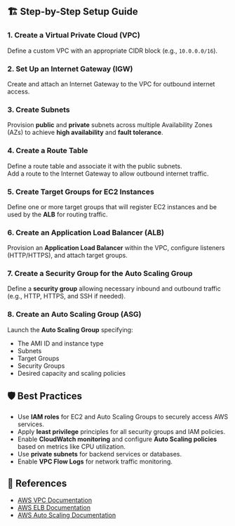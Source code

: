 ## 🏗️ Step-by-Step Setup Guide

### 1. Create a Virtual Private Cloud (VPC)
Define a custom VPC with an appropriate CIDR block (e.g., `10.0.0.0/16`).


### 2. Set Up an Internet Gateway (IGW)
Create and attach an Internet Gateway to the VPC for outbound internet access.


### 3. Create Subnets
Provision **public** and **private** subnets across multiple Availability Zones (AZs) to achieve **high availability** and **fault tolerance**.


### 4. Create a Route Table
Define a route table and associate it with the public subnets.  
Add a route to the Internet Gateway to allow outbound internet traffic.


### 5. Create Target Groups for EC2 Instances
Define one or more target groups that will register EC2 instances and be used by the **ALB** for routing traffic.


### 6. Create an Application Load Balancer (ALB)
Provision an **Application Load Balancer** within the VPC, configure listeners (HTTP/HTTPS), and attach target groups.


### 7. Create a Security Group for the Auto Scaling Group
Define a **security group** allowing necessary inbound and outbound traffic (e.g., HTTP, HTTPS, and SSH if needed).


### 8. Create an Auto Scaling Group (ASG)
Launch the **Auto Scaling Group** specifying:
- The AMI ID and instance type
- Subnets
- Target Groups
- Security Groups
- Desired capacity and scaling policies



## 🛡️ Best Practices

- Use **IAM roles** for EC2 and Auto Scaling Groups to securely access AWS services.
- Apply **least privilege** principles for all security groups and IAM policies.
- Enable **CloudWatch monitoring** and configure **Auto Scaling policies** based on metrics like CPU utilization.
- Use **private subnets** for backend services or databases.
- Enable **VPC Flow Logs** for network traffic monitoring.


## 📘 References

- [AWS VPC Documentation](https://docs.aws.amazon.com/vpc/latest/userguide/what-is-amazon-vpc.html)
- [AWS ELB Documentation](https://docs.aws.amazon.com/elasticloadbalancing/latest/application/introduction.html)
- [AWS Auto Scaling Documentation](https://docs.aws.amazon.com/autoscaling/ec2/userguide/AutoScalingGroup.html)
